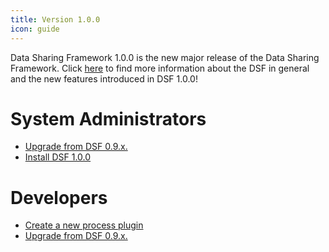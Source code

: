 ```yaml
---
title: Version 1.0.0
icon: guide
---
```


Data Sharing Framework 1.0.0 is the new major release of the Data Sharing Framework. Click [here](introduction) to find more information about the DSF in general and the new features introduced in DSF 1.0.0!



# System Administrators

- [Upgrade from DSF 0.9.x.](maintain/upgrade-from-0)
- [Install DSF 1.0.0](maintain/install)


# Developers
- [Create a new process plugin](develop/create)
- [Upgrade from DSF 0.9.x.](develop/upgrade-from-0)
